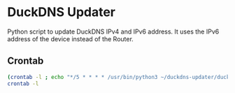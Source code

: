 # DuckDNS Updater

Python script to update DuckDNS IPv4 and IPv6 address. 
It uses the IPv6 address of the device instead of the Router.

## Crontab

```bash
(crontab -l ; echo "*/5 * * * * /usr/bin/python3 ~/duckdns-updater/duckdns-updater.py") | crontab -
crontab -l
```
